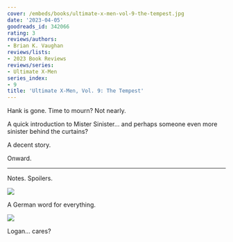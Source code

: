 ```yaml
---
cover: /embeds/books/ultimate-x-men-vol-9-the-tempest.jpg
date: '2023-04-05'
goodreads_id: 342066
rating: 3
reviews/authors:
- Brian K. Vaughan
reviews/lists:
- 2023 Book Reviews
reviews/series:
- Ultimate X-Men
series_index:
- 9
title: 'Ultimate X-Men, Vol. 9: The Tempest'
---
```

Hank is gone. Time to mourn? Not nearly. 

A quick introduction to Mister Sinister… and perhaps someone even more sinister behind the curtains?

A decent story. 

Onward. 

<!--more-->

---



Notes. Spoilers. 

![](/embeds/books/attachments/ultimate-x-men-v9-f0c65f.png)

A German word for everything. 

![](/embeds/books/attachments/ultimate-x-men-v9-6caa52.png)

Logan… cares?


